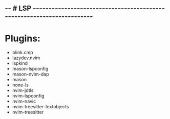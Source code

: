 -- # LSP ----------------------------------------------------------------------
--
# Plugins:

- blink.cmp                       [](https://github.com/saghen/blink.cmp)
- lazydev.nvim                    [](https://github.com/folke/lazydev.nvim)
- lspkind                         [](https://github.com/onsails/lspkind.nvim)
- mason-lspconfig                 [](https://github.com/williamboman/mason-lspconfig.nvim)
- mason-nvim-dap                  [](https://github.com/jay-babu/mason-nvim-dap.nvim)
- mason                           [](https://github.com/williamboman/mason.nvim)
- none-ls                         [](https://github.com/nvimtools/none-ls.nvim)
- nvim-jdtls                      [](https://github.com/mfussenegger/nvim-jdtls)
- nvim-lspconfig                  [](https://github.com/neovim/nvim-lspconfig)
- nvim-navic                      [](https://github.com/SmiteshP/nvim-navic)
- nvim-treesitter-textobjects     [](https://github.com/nvim-treesitter/nvim-treesitter-textobjects)
- nvim-treesitter                 [](https://github.com/nvim-treesitter/nvim-treesitter)
